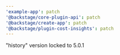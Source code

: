 ```yaml
---
'example-app': patch
'@backstage/core-plugin-api': patch
'@backstage/create-app': patch
'@backstage/plugin-cost-insights': patch
---
```


"history" version locked to 5.0.1
